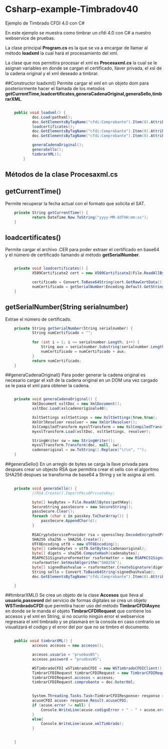 # Csharp-example-Timbradov40
Ejemplo de Timbrado CFDI 4.0 con C#

En este ejemplo se muestra como timbrar un cfdi 4.0 con C# a nuestro webservice de pruebas.

La clase principal **Program.cs** es la que se va a encargar de llamar al método **loadxml** la cual hará el procesamiento del xml.

La clase que nos permitira procesar el xml es **Procesaxml.cs** la cual se le asignan variables en donde se cargan el certificado, llaver privada,
el xsl de la cadena original y el xml deseado a timbrar.

##Constructor loadxml()
Permite cargar el xml en un objeto dom para posteriormente hacer el llamada de los metodos **getCurrentTime,loadcertificates,generaCadenaOriginal,generaSello,timbrarXML**.

```C#

	public void loadxml() {
            doc.Load(pathxml);
            doc.GetElementsByTagName("cfdi:Comprobante").Item(0).Attributes.GetNamedItem("Fecha").Value = getCurrentTime();
            loadcertificates();
            doc.GetElementsByTagName("cfdi:Comprobante").Item(0).Attributes.GetNamedItem("Certificado").Value = certificado;
            doc.GetElementsByTagName("cfdi:Comprobante").Item(0).Attributes.GetNamedItem("NoCertificado").Value = numCertificado;

            generaCadenaOriginal();
            generaSello();
            timbrarXML();
        }

```

## Métodos de la clase Procesaxml.cs

## getCurrentTime()
Permite recuperar la fecha actual con el formato que solicita el SAT.
```C#
	private String getCurrentTime() {
            return DateTime.Now.ToString("yyyy-MM-ddTHH:mm:ss");
    }
```
## loadcertificates()
Permite cargar el archivo .CER para poder extraer el certificado en base64 y el número de certificado llamando al método **getSerialNumber**.
```C#

	private void loadcertificates() {
            X509Certificate2 cert = new X509Certificate2(File.ReadAllBytes(pathcert));

            certificado = Convert.ToBase64String(cert.GetRawCertData());
            numCertificado = getSerialNumber(Encoding.Default.GetString(cert.GetSerialNumber()));
    }

```

## getSerialNumber(String serialnumber)
Extrae el número de certificado.
```C#
	private String getSerialNumber(String serialnumber) {
            String numCertificado = "";
            
            for (int i = 1; i <= serialnumber.Length; i++) {
                String aux = serialnumber.Substring(serialnumber.Length - i, 1);
                numCertificado = numCertificado + aux;
            }
            return numCertificado;
    }

```

##generaCadenaOriginal()
Para poder generar la cadena original es necesario cargar el xslt de la cadena original en un DOM una vez cargado se le pasa el xml para obtener la cadena.
```C#

	private void generaCadenaOriginal() {
            XmlDocument xsltDoc = new XmlDocument();
            xsltDoc.Load(xslcadenoriginalv40);

            XsltSettings xsltSettings = new XsltSettings(true,true);
            XmlUrlResolver resolver = new XmlUrlResolver();
            XslCompiledTransform myxslTransform = new XslCompiledTransform();
            myxslTransform.Load(xsltDoc, xsltSettings, resolver);

            StringWriter sw = new StringWriter();
            myxslTransform.Transform(doc, null, sw);
            cadenaoriginal = sw.ToString().Replace("\r\n", "");
    }

```

##generaSello()
En un arreglo de bytes se carga la llave privada para despues crear un objecto RSA que permitira crear el sello con el algoritmo SHA256 despues se transforma de base64 a String y se le asigna al xml.
```C#
	
	private void generaSello() {
            //RSA.Create().ImportPkcs8PrivateKey;

            byte[] keyBytes = File.ReadAllBytes(pathKey);
            SecureString passSecure = new SecureString();
            passSecure.Clear();
            foreach (char c in passkey.ToCharArray()) {
                passSecure.AppendChar(c);
            }
            
            RSACryptoServiceProvider rsa = opensslkey.DecodeEncryptedPrivateKeyInfo(keyBytes,passSecure);
            SHA256 sha256 = SHA256.Create();
            UTF8Encoding utf8 = new UTF8Encoding();
            byte[] cadenabytes = utf8.GetBytes(cadenaoriginal);
            byte[] digets = sha256.ComputeHash(cadenabytes);
            RSAPKCS1SignatureFormatter rsaformatter = new RSAPKCS1SignatureFormatter(rsa);
            rsaformatter.SetHashAlgorithm("SHA256");
            byte[] signedhashvalue = rsaformatter.CreateSignature(digets);
            String sello = Convert.ToBase64String(signedhashvalue);
            doc.GetElementsByTagName("cfdi:Comprobante").Item(0).Attributes.GetNamedItem("Sello").Value = sello;

    }

```

##timbrarXML()
Se crea un objeto de la clase **Accesos** que lleva al **usuario,password** del servicio de formas digitales se crea un objeto **WSTimbradoCFDI** que permitira hacer uso del método **TimbrarCFDIAsync** en donde se le manda el objeto **TimbrarCFDIRequest** que contiene los accesos y el xml en String, si no ocurrio ningún error el webservice regresara el xml timbrado y se plasmará en la consola en caso contrario se visualizará el codigo y el error del por que no se timbro el documento.
```C#
	
	public void timbrarXML() {
            accesos accesos = new accesos();

            accesos.usuario = "pruebasWS";
            accesos.password = "pruebasWS";

            WSTimbradoCFDI wSTimbradoCFDI = new WSTimbradoCFDIClient();
            TimbrarCFDIRequest timbrarCFDIRequest = new TimbrarCFDIRequest();
            timbrarCFDIRequest.accesos = accesos;
            timbrarCFDIRequest.comprobante = doc.OuterXml;

            
            System.Threading.Tasks.Task<TimbrarCFDIResponse> response = wSTimbradoCFDI.TimbrarCFDIAsync(timbrarCFDIRequest);
            acuseCFDI acuse= response.Result.acuseCFDI;
            if (acuse.error != null) {
                Console.WriteLine(acuse.codigoError + " - " + acuse.error);
            }
            else{
                Console.WriteLine(acuse.xmlTimbrado);
            }
            

    }

```